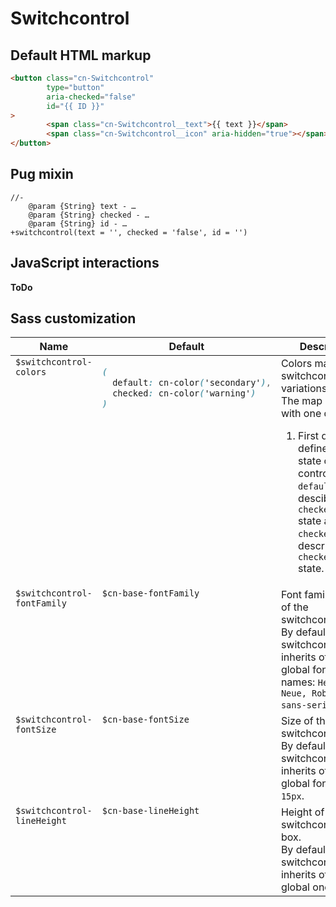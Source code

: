 # Switchcontrol

## Default HTML markup
```html
<button class="cn-Switchcontrol"
        type="button"
        aria-checked="false"
        id="{{ ID }}"
>
        <span class="cn-Switchcontrol__text">{{ text }}</span>
        <span class="cn-Switchcontrol__icon" aria-hidden="true"></span>
</button>
```

## Pug mixin
```pug
//-
    @param {String} text - …
    @param {String} checked - …
    @param {String} id - …
+switchcontrol(text = '', checked = 'false', id = '')
```

## JavaScript interactions

**ToDo**

## Sass customization
<table valign="top" style="table-layout:fixed;width:100%">
<thead>
<tr>
<th style="width:25%">Name</th>
<th style="width:35%">Default</th>
<th style="width:40%">Description</th>
</tr>
</thead>
<tbody>
<tr>
<td valign="top"><code>$switchcontrol-colors</code></td>
<td valign="top">

```scss
(
  default: cn-color('secondary'),
  checked: cn-color('warning')
)
```
</td>
<td valign="top">
Colors map of the switchcontrol variations.
<br>The map is defined with one depth.
<ol>
<li>
First depth defines the state of the control.
<br><code>default</code> descibes <code>aria-checked="false"</code> state and <code>checked</code> describes <code>aria-checked="true"</code> state.
</li>
</ol>
</td>
</tr>
<tr>
<td valign="top"><code>$switchcontrol-fontFamily</code></td>
<td valign="top"><code>$cn-base-fontFamily</code></td>
<td valign="top">Font family names of the switchcontrol.<br>By default, the switchcontrol inherits of the global font family names: <code>Helvetica Neue, Roboto, sans-serif</code>.</td>
</tr>
<tr>
<td valign="top"><code>$switchcontrol-fontSize</code></td>
<td valign="top"><code>$cn-base-fontSize</code></td>
<td valign="top">Size of the switchcontrol font.<br>By default, the switchcontrol inherits of the global font size: <code>15px</code>.</td>
</tr>
<tr>
<td valign="top"><code>$switchcontrol-lineHeight</code></td>
<td valign="top"><code>$cn-base-lineHeight</code></td>
<td valign="top">Height of the switchcontrol line box.<br>By default, the switchcontrol inherits of the global one: <code>22px</code>.</td>
</tr>
</tbody>
</table>